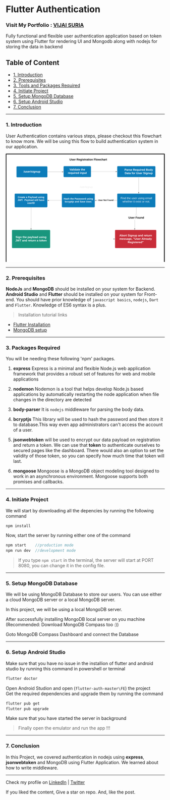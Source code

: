 # Flutter Authentication

### Visit My Portfolio : [VIJAI SURIA](https://vijaisuria.github.io)

Fully functional and flexible user authentication application based on token system using 
Flutter for rendering UI and Mongodb along with nodejs for storing the data in backend

## Table of Content 
   * [1. Introduction](#1-introduction) 
   * [2. Prerequisites](#2-prerequisites) 
   * [3. Tools and Packages Required](#3-packages-required)
   * [4. Initiate Project](#4-initiate-project)
   * [5. Setup MongoDB Database](#5-setup-mongodb-database)
   * [6. Setup Android Studio](#6-setup-android-studio)
   * [7. Conclusion](#7-conclusion)

----


### 1. Introduction

User Authentication contains various steps, please checkout this flowchart to know more. We will be using this flow to build authentication system in our application.

![Alt Text](./flowchart-Auth.png)


----
### 2. Prerequisites

**NodeJs** and **MongoDB** should be installed on your system for Backend.\
**Android Studio** and **Flutter** should be installed on your system for Front-end. You should have prior knowledge of `javascript basics`, `nodejs`, `Dart` and `Flutter`. Knowledge of ES6 syntax is a plus.  

>Installation tutorial links 
- [Flutter Installation](https://www.youtube.com/watch?v=tun0HUHaDuE)
 - [MongoDB setup](https://www.youtube.com/watch?v=XZ4usENdH4s)

----

### 3. Packages Required


You will be needing these following 'npm' packages. 

1. **express**
Express is a minimal and flexible Node.js web application framework that provides a robust set of features for web and mobile applications


2. **nodemon**
Nodemon is a tool that helps develop Node.js based applications by automatically restarting the node application when file changes in the directory are detected

3. **body-parser**
It is `nodejs` middleware for parsing the body data. 


4. **bcryptjs**
This library will be used to hash the password and then store it to database.This way even app administrators can't access the account of a user. 

5. **jsonwebtoken** will be used to encrypt our data payload on registration and return a token. We can use that **token** to authenticate ourselves to secured pages like the dashboard. There would also an option to set the validity of those token, so you can specify how much time that token will last. 

6. **mongoose**
Mongoose is a MongoDB object modeling tool designed to work in an asynchronous environment. Mongoose supports both promises and callbacks.


----

### 4. Initiate Project

We will start by downloading all the depencies by running the following command


```javascript
npm install
```

Now, start the server by running either one of the command

```javascript
npm start    //production mode
npm run dev  //development mode
```

>If you type `npm start` in the terminal, the server will start at PORT 8080, you can change it in the config file. 

----

### 5. Setup MongoDB Database

We will be using MongoDB Database to store our users. You can use either a cloud MongoDB server or a local MongoDB server. 

In this project, we will be using a local MongoDB server.

After successfully installing MongoDB local server on you machine (Recommended: Download MongoDB Compass too :))

Goto MongoDB Compass Dashboard and connect the Database

----

### 6. Setup Android Studio

Make sure that you have no issue in the installion  of flutter and android studio by running this command in powershell or terminal
```bash
flutter doctor
```

Open Android Studion and open (`flutter-auth-master\FE`) the project \
Get the required dependencies and upgrade them by running the command
```bash
flutter pub get
flutter pub upgrade
```
Make sure that you have started the server in background

>Finally open the emulator and run the app !!!

---

### 7. Conclusion


In this Project, we covered authentication in nodejs using **express**, **jsonwebtoken** and MongoDB using Flutter Application. We learned about how to write middleware. 


-----


Check my profile on [LinkedIn](https://linkedin.com/in/vijaisuria) | [Twitter](https://twitter.com/vijaisuria)

If you liked the content, Give a star on repo. And, like the post. 

<br>
